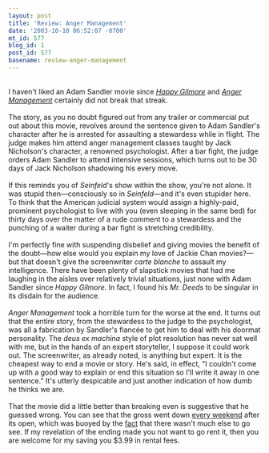 ```yaml
---
layout: post
title: 'Review: Anger Management'
date: '2003-10-10 06:52:07 -0700'
mt_id: 577
blog_id: 1
post_id: 577
basename: review-anger-management
---
```

<br />I haven't liked an Adam Sandler movie since <a href="http://www.amazon.com/exec/obidos/ASIN/0783225717/bbrown-20/ref=nosim/" title="Amazon link"><cite>Happy Gilmore</cite></a> and <a href="http://www.amazon.com/exec/obidos/ASIN/B00005JM4Q/bbrown-20/ref=nosim/" title="Amazon link"><cite>Anger Management</cite></a> certainly did not break that streak.<br /><br />The story, as you no doubt figured out from any trailer or commercial put out about this movie, revolves around the sentence given to Adam Sandler's character after he is arrested for assaulting a stewardess while in flight. The judge makes him attend anger management classes taught by Jack Nicholson's character, a renowned psychologist. After a bar fight, the judge orders Adam Sandler to attend intensive sessions, which turns out to be 30 days of Jack Nicholson shadowing his every move.<br /><br />If this reminds you of <cite>Seinfeld</cite>'s show within the show, you're not alone. It was stupid then&#x2014;consciously so in <cite>Seinfeld</cite>&#x2014;and it's even stupider here. To think that the American judicial system would assign a highly-paid, prominent psychologist to live with you (even sleeping in the same bed) for thirty days over the matter of a rude comment to a stewardess and the punching of a waiter during a bar fight is stretching credibility.<br /><br />I'm perfectly fine with suspending disbelief and giving movies the benefit of the  doubt&#x2014;how else would you explain my love of Jackie Chan movies?&#x2014;but that doesn't give the screenwriter <em>carte blanche</em> to assault my intelligence. There have been plenty of slapstick movies that had me laughing in the aisles over relatively trivial situations, just none with Adam Sandler since <cite>Happy Gilmore</cite>. In fact, I found his <cite>Mr. Deeds</cite> to be singular in its disdain for the audience.<br /><br /><cite>Anger Management</cite> took a horrible turn for the worse at the end. It turns out that the entire story, from the stewardess to the judge to the psychologist, was all a fabrication by Sandler's fianc&#xE9;e to get him to deal with his doormat personality. The <em>deus ex machina</em> style of plot resolution has never sat well with me, but in the hands of an expert storyteller, I suppose it could work out. The screenwriter, as already noted, is anything but expert. It is the cheapest way to end a movie or story. He's said, in effect, "I couldn't come up with a good way to explain or end this situation so I'll write it away in one sentence." It's utterly despicable and just another indication of how dumb he thinks we are.<br /><br />That the movie did a little better than breaking even is suggestive that he guessed wrong. You can see that the gross went down <a href="http://www.boxofficemojo.com/movies/?id=angermanagement.htm">every weekend</a> after its open, which was buoyed by the <a href="http://www.boxofficemojo.com/weekend/chart/?yr=2003&amp;weekend=15&amp;p=.htm">fact</a> that there wasn't much else to go see. If my revelation of the ending made you not want to go rent it, then you are welcome for my saving you $3.99 in rental fees.<br /><br /><br />
